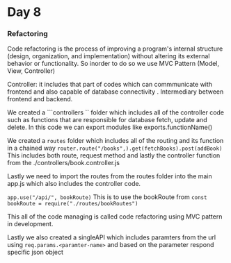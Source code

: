 # Day 8

### Refactoring 
Code refactoring is the process of improving a program's internal structure (design, organization, and implementation) without altering its external behavior or functionality.
So inorder to do so we use MVC Pattern (Model, View, Controller) 


Controller: it includes that part of codes which can commmunicate with frontend and also capable of database connectivity . Intermediary between frontend and backend.



We created a ```controllers `` folder which includes all of the controller code such as functions that are responsible for database fetch, update and delete. 
In this code we can export modules like exports.functionName() 


We created a ```routes``` folder which includes all of the routing and its function in a chained way 
```router.route("/books",).get(fetchBooks).post(addBook)``` This includes both route, request method and lastly the controller function from the ./controllers/book.controller.js  


Lastly we need to import the routes from the routes folder into the main app.js which also includes the controller code. 

```app.use("/api/", bookRoute)``` This is to use the bookRoute from ```const bookRoute = require("./routes/bookRoutes")```

This all of the code managing is called code refactoring using MVC pattern in development. 


Lastly we also created a singleAPI which includes paramters from the url using 
```req.params.<paramter-name>```
and based on the parameter respond specific json object



